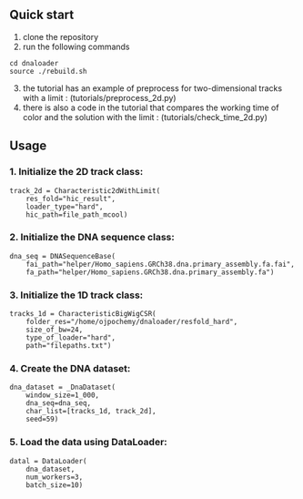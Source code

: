 ## Quick start
1. clone the repository
2. run the following commands
```
cd dnaloader
source ./rebuild.sh
```
3. the tutorial has an example of preprocess for two-dimensional tracks with a limit : (tutorials/preprocess_2d.py)
4. there is also a code in the tutorial that compares the working time of color and the solution with the limit : (tutorials/check_time_2d.py)

## Usage
### 1. Initialize the 2D track class:

```
track_2d = Characteristic2dWithLimit(
    res_fold="hic_result",
    loader_type="hard",
    hic_path=file_path_mcool)
```
### 2. Initialize the DNA sequence class:

```
dna_seq = DNASequenceBase(
    fai_path="helper/Homo_sapiens.GRCh38.dna.primary_assembly.fa.fai",
    fa_path="helper/Homo_sapiens.GRCh38.dna.primary_assembly.fa")
```
### 3. Initialize the 1D track class:

```
tracks_1d = CharacteristicBigWigCSR(
    folder_res="/home/ojpochemy/dnaloader/resfold_hard",
    size_of_bw=24,
    type_of_loader="hard",
    path="filepaths.txt")
```
### 4. Create the DNA dataset:

```
dna_dataset = _DnaDataset(
    window_size=1_000,
    dna_seq=dna_seq,
    char_list=[tracks_1d, track_2d],
    seed=59)
```
### 5. Load the data using DataLoader:

```
datal = DataLoader(
    dna_dataset,
    num_workers=3,
    batch_size=10)
```